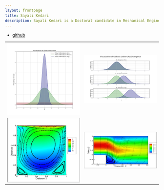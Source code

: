 ```yaml
---
layout: frontpage
title: Sayali Kedari
description: Sayali Kedari is a Doctoral candidate in Mechanical Engineering at the University of Cincinnati.
---
```


<div class="navbar">
  <div class="navbar-inner">
      <ul class="nav">
          <li><a href="https://github.com/sayrjked">github</a></li>
      </ul>
  </div>
</div>

<table class="wide">
<tr>
  <td class="left">
     <img src="assets/pics/FisherInfo_likelihoodsrepresn.jpg" alt="FIrepresn" title="Fisher Information - representation"/>
  </td>
  <td class="right">
    <img src="assets/pics/KLdivergence_representn.jpg" alt="KLrepresn" title="KL Divergence - representation"/>
  </td>
</tr>
<tr>
  <td class="left">
        <img src="assets/publpics/cavityM2.JPG" alt="Lid driven cavity" title="Contours of streamlines in the square lid driven cavity (2016)"/>
  </td>
  <td class="right">
        <img src="assets/publpics/expansion15_800x400.JPG" alt="asymmetric sudden expansion" title="Contours of streamlines in the asymmetric sudden expansion (2016)"/>
  </td>
</tr>
</table>
